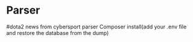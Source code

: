 # Parser
#dota2 news from cybersport parser
Composer install(add your .env file and restore the database from the dump)
